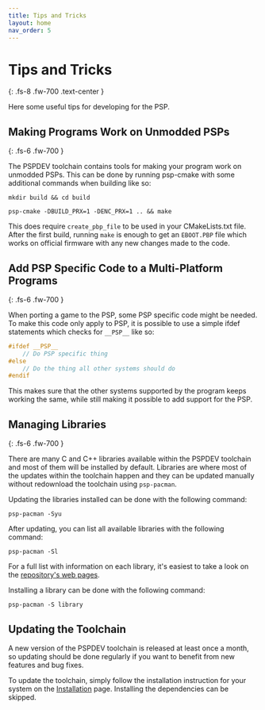 ```yaml
---
title: Tips and Tricks
layout: home
nav_order: 5
---
```


# Tips and Tricks
{: .fs-8 .fw-700 .text-center }

Here some useful tips for developing for the PSP.

## Making Programs Work on Unmodded PSPs
{: .fs-6 .fw-700 }

The PSPDEV toolchain contains tools for making your program work on unmodded PSPs. This can be done by running psp-cmake with some additional commands when building like so:

```shell
mkdir build && cd build
```

```shell
psp-cmake -DBUILD_PRX=1 -DENC_PRX=1 .. && make
```


This does require `create_pbp_file` to be used in your CMakeLists.txt file. After the first build, running `make` is enough to get an `EBOOT.PBP` file which works on official firmware with any new changes made to the code.

## Add PSP Specific Code to a Multi-Platform Programs
{: .fs-6 .fw-700 }

When porting a game to the PSP, some PSP specific code might be needed. To make this code only apply to PSP, it is possible to use a simple ifdef statements which checks for `__PSP__` like so:
 
```c
#ifdef __PSP__
    // Do PSP specific thing
#else
    // Do the thing all other systems should do
#endif
```

This makes sure that the other systems supported by the program keeps working the same, while still making it possible to add support for the PSP.

## Managing Libraries
{: .fs-6 .fw-700 }

There are many C and C++ libraries available within the PSPDEV toolchain and most of them will be installed by default. Libraries are where most of the updates within the toolchain happen and they can be updated manually without redownload the toolchain using `psp-pacman`.

Updating the libraries installed can be done with the following command:

```shell
psp-pacman -Syu
```

After updating, you can list all available libraries with the following command:

```shell
psp-pacman -Sl
```

For a full list with information on each library, it's easiest to take a look on the [repository's web pages](https://pspdev.github.io/psp-packages).

Installing a library can be done with the following command:

```shell
psp-pacman -S library
```

## Updating the Toolchain

A new version of the PSPDEV toolchain is released at least once a month, so updating should be done regularly if you want to benefit from new features and bug fixes.

To update the toolchain, simply follow the installation instruction for your system on the [Installation](installation.html) page. Installing the dependencies can be skipped.
